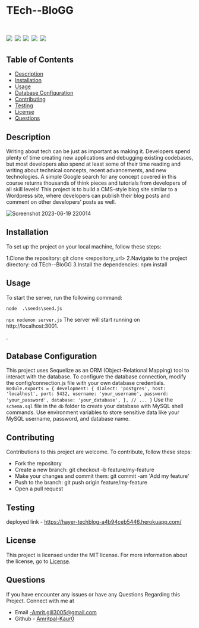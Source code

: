 # TEch--BloGG


 # ![](https://img.shields.io/badge/SeQuelize-ExpressJs-blue) ![](https://img.shields.io/badge/license-MIT-brightgreen) ![](https://img.shields.io/badge/mysql-ORM-orange) ![](https://img.shields.io/badge/node.js-Routes-red) ![](https://img.shields.io/badge/MVC-Handlebars-red)




 ## Table of Contents

- [Description](#description)
- [Installation](#installation)
- [Usage](#usage)
- [Database Configuration](#database-configuration)
- [Contributing](#contributing)
- [Testing](#testing)
- [License](#license)
- [Questions](#questions)


## Description
Writing about tech can be just as important as making it. Developers spend plenty of time creating new applications and debugging existing codebases, but most developers also spend at least some of their time reading and writing about technical concepts, recent advancements, and new technologies. A simple Google search for any concept covered in this course returns thousands of think pieces and tutorials from developers of all skill levels!
This project is to build a CMS-style blog site similar to a Wordpress site, where developers can publish their blog posts and comment on other developers’ posts as well.


![Screenshot 2023-06-19 220014](https://github.com/Amritpal-Kaur0/TEch--BloGG/assets/128442182/71f110b2-160e-414e-a800-ebf2df796557)

## Installation
To set up the project on your local machine, follow these steps:

1.Clone the repository: git clone <repository_url>
2.Navigate to the project directory: cd TEch--BloGG
3.Install the dependencies: npm install

## Usage
To start the server, run the following command:

`node  .\seeds\seed.js`

`npx nodemon server.js`
The server will start running on http://localhost:3001.

.

## Database Configuration
This project uses Sequelize as an ORM (Object-Relational Mapping) tool to interact with the database. To configure the database connection, modify the config/connection.js file with your own database credentials.
`module.exports = {
  development: {
    dialect: 'postgres',
    host: 'localhost',
    port: 5432,
    username: 'your_username',
    password: 'your_password',
    database: 'your_database',
  },
  // ...
}`
Use the `schema.sql` file in the `db` folder to create your database with MySQL shell commands. Use environment variables to store sensitive data like your MySQL username, password, and database name.

## Contributing
Contributions to this project are welcome. To contribute, follow these steps:

* Fork the repository
* Create a new branch: git checkout -b feature/my-feature
* Make your changes and commit them: git commit -am 'Add my feature'
* Push to the branch: git push origin feature/my-feature
* Open a pull request

## Testing
deployed link -  https://hayer-techblog-a4b94ceb5446.herokuapp.com/

## License
This project is licensed under the MIT license. For more information about the license, go to [License](https://choosealicense.com/licenses/mit/).

## Questions
 If you have encounter any issues or have any Questions Regarding this Project. Connect with me at

- Email -Amrit.gill3005@gmail.com 
- Github - [Amritpal-Kaur0](https://github.com/Amritpal-Kaur0) 
